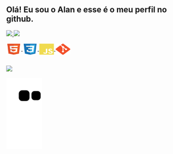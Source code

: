 ## Olá! Eu sou o Alan e esse é o meu perfil no github.

<div>
  <a href="https://github.com/FelixAlan">
  <img height="165em" src="https://github-readme-stats.vercel.app/api?username=FelixAlan&show_icons=true&theme=algolia&include_all_commits=true&count_private=true"/>
  <img height="165em" src="https://github-readme-stats.vercel.app/api/top-langs/?username=FelixAlan&layout=compact&langs_count=16&theme=algolia&count_private=true"/>
</div>
<div style="display: inline_block"><br>
  <img align="center" alt="Alan-HTML" height="30" width="40" src="https://raw.githubusercontent.com/devicons/devicon/master/icons/html5/html5-original.svg">
  <img align="center" alt="Alan-CSS" height="30" width="40" src="https://raw.githubusercontent.com/devicons/devicon/master/icons/css3/css3-original.svg">
  <img align="center" alt="Alan-Js" height="30" width="40" src="https://raw.githubusercontent.com/devicons/devicon/master/icons/javascript/javascript-plain.svg">
  <img align="center" alt="Alan-CSS" height="30" width="40" src="https://raw.githubusercontent.com/devicons/devicon/master/icons/git/git-original.svg">
</div>
  
  ##
 
<div> 

  <a href = "mailto: FelixAlan22@gmail.com"><img src="https://img.shields.io/badge/-Gmail-%23333?style=for-the-badge&logo=gmail&logoColor=white" target="_blank"></a>
 
  ![Snake animation](https://github.com/FelixAlan/FelixAlan/blob/output/github-contribution-grid-snake.svg)
 
</div>
